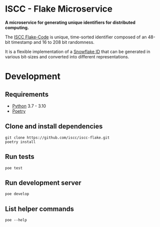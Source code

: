 # ISCC - Flake Microservice

**A microservice for generating unique identifiers for distributed computing.**


The [ISCC Flake-Code](https://core.iscc.codes/units/code_flake/) is unique, time-sorted identifier
composed of an 48-bit timestamp and 16 to 208 bit randomness.

It is a flexible implementation of a [Snowflake ID](https://en.wikipedia.org/wiki/Snowflake_ID) 
that can be generated in various bit-sizes and converted into different representations.


# Development

## Requirements

- [Python](https://python.org) 3.7 - 3.10
- [Poetry](https://pypi.org/project/poetry/)

## Clone and install dependencies

```shell
git clone https://github.com/iscc/iscc-flake.git
poetry install
```

## Run tests
```shell
poe test
```

## Run development server
```shell
poe develop
```

## List helper commands
```shell
poe --help
```

